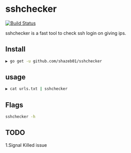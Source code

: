 # sshchecker

[![Build Status](https://travis-ci.com/Shazeb01/sshchecker.svg?token=S9wbQbp5C4dcPWszHpyt&branch=master)](https://travis-ci.com/Shazeb01/sshchecker)

sshchecker is a fast tool to check ssh login on giving ips.

## Install

```bash
▶ go get -u github.com/shazeb01/sshchecker
```

## usage

```bash
▶ cat urls.txt | sshchecker
```
## Flags
```bash
sshchecker -h
```
## TODO
1.Signal Killed issue
